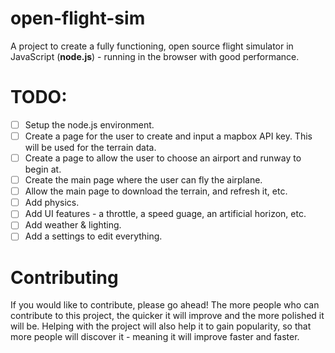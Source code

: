 # open-flight-sim
A project to create a fully functioning, open source flight simulator in JavaScript (**node.js**) - running in the browser with good performance.

# TODO:
- [ ] Setup the node.js environment.
- [ ] Create a page for the user to create and input a mapbox API key. This will be used for the terrain data.
- [ ] Create a page to allow the user to choose an airport and runway to begin at.
- [ ] Create the main page where the user can fly the airplane. 
- [ ] Allow the main page to download the terrain, and refresh it, etc.
- [ ] Add physics.
- [ ] Add UI features - a throttle, a speed guage, an artificial horizon, etc.
- [ ] Add weather & lighting.
- [ ] Add a settings to edit everything.

# Contributing
If you would like to contribute, please go ahead! The more people who can contribute to this project, the quicker it will improve and the more polished it will be. Helping with the project will also help it to gain popularity, so that more people will discover it - meaning it will improve faster and faster.

